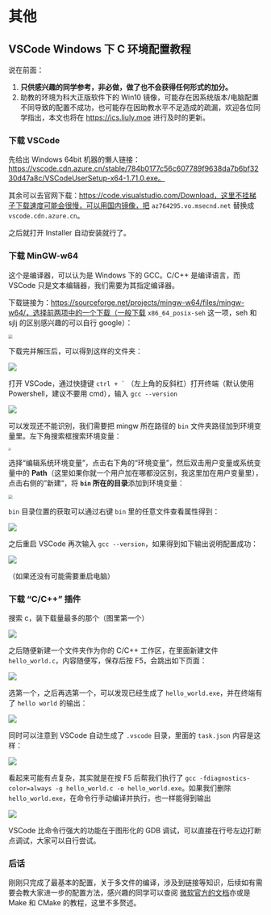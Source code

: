 # 其他

## VSCode Windows 下 C 环境配置教程

说在前面：

1. **只供感兴趣的同学参考，非必做，做了也不会获得任何形式的加分。**
2. 助教的环境为科大正版软件下的 Win10 镜像，可能存在因系统版本/电脑配置不同导致的配置不成功，也可能存在因助教水平不足造成的疏漏，欢迎各位同学指出，本文也将在 https://ics.liuly.moe 进行及时的更新。

### 下载 VSCode

先给出 Windows 64bit 机器的懒人链接：https://vscode.cdn.azure.cn/stable/784b0177c56c607789f9638da7b6bf3230d47a8c/VSCodeUserSetup-x64-1.71.0.exe。

其余可以去官网下载：https://code.visualstudio.com/Download，这里不挂梯子下载速度可能会很慢，可以用国内镜像，把 `az764295.vo.msecnd.net` 替换成 `vscode.cdn.azure.cn`。

之后就打开 Installer 自动安装就行了。

### 下载 MinGW-w64

这个是编译器，可以认为是 Windows 下的 GCC。C/C++ 是编译语言，而 VSCode 只是文本编辑器，我们需要为其指定编译器。

下载链接为：https://sourceforge.net/projects/mingw-w64/files/mingw-w64/，选择前两项中的一个下载（一般下载 `x86_64_posix-seh` 这一项，seh 和 sjlj 的区别感兴趣的可以自行 google）：

<img src="./images/vscode_tutorial/mingw-list.png" style="zoom:50%;" />

下载完并解压后，可以得到这样的文件夹：

![](./images/vscode_tutorial/mingw-preview.png)

打开 VSCode，通过快捷键 `` ctrl + ` `` （左上角的反斜杠）打开终端（默认使用 Powershell，建议不要用 cmd），输入 `gcc --version`

![](./images/vscode_tutorial/error.png)

可以发现还不能识别，我们需要把 mingw 所在路径的 `bin` 文件夹路径加到环境变量里。左下角搜索框搜索环境变量：

<img src="./images/vscode_tutorial/search.png" style="zoom:33%;" />

选择“编辑系统环境变量”，点击右下角的“环境变量”，然后双击用户变量或系统变量中的 **Path**（这里如果你就一个用户加在哪都没区别，我这里加在用户变量里），点击右侧的”新建“，将 **`bin` 所在的目录**添加到环境变量：

<img src="./images/vscode_tutorial/add-ev.png" style="zoom:50%;" />

`bin` 目录位置的获取可以通过右键 `bin` 里的任意文件查看属性得到：

![](./images/vscode_tutorial/check-path.png)

之后重启 VSCode 再次输入 `gcc --version`，如果得到如下输出说明配置成功：

![](./images/vscode_tutorial/success.png)

（如果还没有可能需要重启电脑）

### 下载 “C/C++” 插件

搜索 c，装下载量最多的那个（图里第一个）

![](./images/vscode_tutorial/plugin.png)

之后随便新建一个文件夹作为你的 C/C++ 工作区，在里面新建文件 `hello_world.c`，内容随便写，保存后按 F5，会跳出如下页面：

![](./images/vscode_tutorial/first-compile.png)

选第一个，之后再选第一个，可以发现已经生成了 `hello_world.exe`，并在终端有了 `hello world` 的输出：

![](./images/vscode_tutorial/program-output.png)

同时可以注意到 VSCode 自动生成了 `.vscode` 目录，里面的 `task.json` 内容是这样：

![](./images/vscode_tutorial/task.png)

看起来可能有点复杂，其实就是在按 F5 后帮我们执行了 `gcc -fdiagnostics-color=always -g hello_world.c -o hello_world.exe`。如果我们删除 `hello_world.exe`，在命令行手动编译并执行，也一样能得到输出

![](./images/vscode_tutorial/manually-compile.png)

VSCode 比命令行强大的功能在于图形化的 GDB 调试，可以直接在行号左边打断点调试，大家可以自行尝试。

### 后话

刚刚只完成了最基本的配置，关于多文件的编译，涉及到链接等知识，后续如有需要会教大家进一步的配置方法，感兴趣的同学可以查阅 [微软官方的文档](https://code.visualstudio.com/docs/editor/debugging)亦或是 Make 和 CMake 的教程，这里不多赘述。

